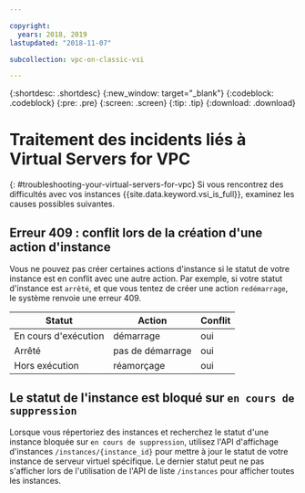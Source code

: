 ```yaml
---

copyright:
  years: 2018, 2019
lastupdated: "2018-11-07"

subcollection: vpc-on-classic-vsi

---
```


{:shortdesc: .shortdesc}
{:new_window: target="_blank"}
{:codeblock: .codeblock}
{:pre: .pre}
{:screen: .screen}
{:tip: .tip}
{:download: .download}

# Traitement des incidents liés à Virtual Servers for VPC
{: #troubleshooting-your-virtual-servers-for-vpc}
Si vous rencontrez des difficultés avec vos instances {{site.data.keyword.vsi_is_full}}, examinez les causes possibles suivantes.

## Erreur 409 : conflit lors de la création d'une action d'instance

Vous ne pouvez pas créer certaines actions d'instance si le statut de votre instance est en conflit avec une autre action. Par exemple, si votre statut d'instance est `arrêté`, et que vous tentez de créer une action `redémarrage`, le système renvoie une erreur 409.

| Statut      | Action     | Conflit |
| ----------- | ---------- | -------- |
| En cours d'exécution     | démarrage      | oui      |
| Arrêté     | pas de démarrage  | oui      |
| Hors exécution | réamorçage     | oui      |

## Le statut de l'instance est bloqué sur `en cours de suppression`

Lorsque vous répertoriez des instances et recherchez le statut d'une instance bloquée sur `en cours de suppression`, utilisez l'API d'affichage d'instances `/instances/{instance_id}` pour mettre à jour le statut de votre instance de serveur virtuel spécifique. Le dernier statut peut ne pas s'afficher lors de l'utilisation de l'API de liste `/instances` pour afficher toutes les instances.
